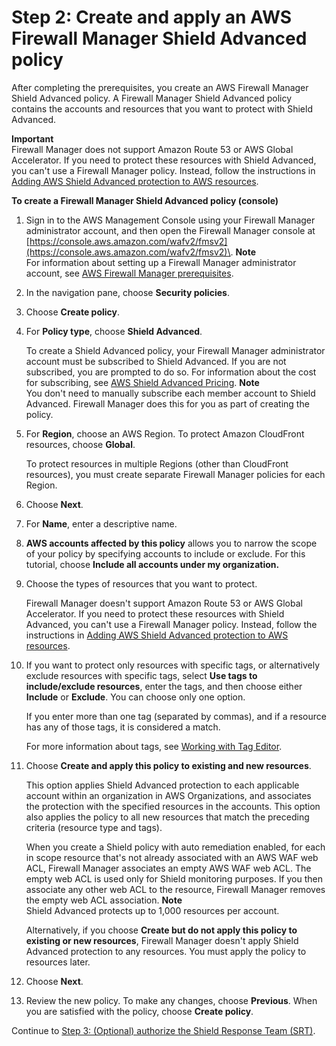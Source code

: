 # Step 2: Create and apply an AWS Firewall Manager Shield Advanced policy<a name="get-started-fms-shield-create-security-policy"></a>

After completing the prerequisites, you create an AWS Firewall Manager Shield Advanced policy\. A Firewall Manager Shield Advanced policy contains the accounts and resources that you want to protect with Shield Advanced\.

**Important**  
Firewall Manager does not support Amazon Route 53 or AWS Global Accelerator\. If you need to protect these resources with Shield Advanced, you can't use a Firewall Manager policy\. Instead, follow the instructions in [Adding AWS Shield Advanced protection to AWS resources](configure-new-protection.md)\. <a name="get-started-fms-shield-create-security-policy-procedure"></a>

**To create a Firewall Manager Shield Advanced policy \(console\)**

1. Sign in to the AWS Management Console using your Firewall Manager administrator account, and then open the Firewall Manager console at [https://console.aws.amazon.com/wafv2/fmsv2](https://console.aws.amazon.com/wafv2/fmsv2)\. 
**Note**  
For information about setting up a Firewall Manager administrator account, see [AWS Firewall Manager prerequisites](fms-prereq.md)\.

1. In the navigation pane, choose **Security policies**\.

1. Choose **Create policy**\.

1. For **Policy type**, choose **Shield Advanced**\. 

   To create a Shield Advanced policy, your Firewall Manager administrator account must be subscribed to Shield Advanced\. If you are not subscribed, you are prompted to do so\. For information about the cost for subscribing, see [AWS Shield Advanced Pricing](http://aws.amazon.com/shield/pricing/)\.
**Note**  
You don't need to manually subscribe each member account to Shield Advanced\. Firewall Manager does this for you as part of creating the policy\.

1. For **Region**, choose an AWS Region\. To protect Amazon CloudFront resources, choose **Global**\.

   To protect resources in multiple Regions \(other than CloudFront resources\), you must create separate Firewall Manager policies for each Region\.

1. Choose **Next**\.

1. For **Name**, enter a descriptive name\. 

1. **AWS accounts affected by this policy** allows you to narrow the scope of your policy by specifying accounts to include or exclude\. For this tutorial, choose **Include all accounts under my organization\.** 

1. Choose the types of resources that you want to protect\.

   Firewall Manager doesn't support Amazon Route 53 or AWS Global Accelerator\. If you need to protect these resources with Shield Advanced, you can't use a Firewall Manager policy\. Instead, follow the instructions in [Adding AWS Shield Advanced protection to AWS resources](configure-new-protection.md)\.

1. If you want to protect only resources with specific tags, or alternatively exclude resources with specific tags, select **Use tags to include/exclude resources**, enter the tags, and then choose either **Include** or **Exclude**\. You can choose only one option\. 

   If you enter more than one tag \(separated by commas\), and if a resource has any of those tags, it is considered a match\.

   For more information about tags, see [Working with Tag Editor](https://docs.aws.amazon.com/awsconsolehelpdocs/latest/gsg/tag-editor.html)\.

1. Choose **Create and apply this policy to existing and new resources**\.

   This option applies Shield Advanced protection to each applicable account within an organization in AWS Organizations, and associates the protection with the specified resources in the accounts\. This option also applies the policy to all new resources that match the preceding criteria \(resource type and tags\)\. 

   When you create a Shield policy with auto remediation enabled, for each in scope resource that's not already associated with an AWS WAF web ACL, Firewall Manager associates an empty AWS WAF web ACL\. The empty web ACL is used only for Shield monitoring purposes\. If you then associate any other web ACL to the resource, Firewall Manager removes the empty web ACL association\.
**Note**  
Shield Advanced protects up to 1,000 resources per account\.

   Alternatively, if you choose **Create but do not apply this policy to existing or new resources**, Firewall Manager doesn't apply Shield Advanced protection to any resources\. You must apply the policy to resources later\.

1. Choose **Next**\.

1. Review the new policy\. To make any changes, choose **Previous**\. When you are satisfied with the policy, choose **Create policy**\.

Continue to [Step 3: \(Optional\) authorize the Shield Response Team \(SRT\)](get-started-fms-shield-authorize-DRT.md)\.